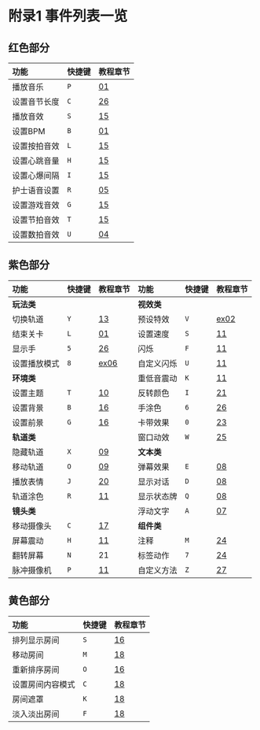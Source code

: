 # 附录1 事件列表一览

## 红色部分 <a id="1"></a>

| 功能 | 快捷键 | 教程章节 |
| :--- | :--- | :--- |
| 播放音乐 | `P` | [01](01.md#1) |
| 设置音节长度 | `C` | [26](26.md#she-zhi-yin-jie-chang-du) |
| 播放音效 | `S` | [15](15.md#5) |
| 设置BPM | `B` | [01](01.md#2) |
| 设置按拍音效 | `L` | [15](15.md#2) |
| 设置心跳音量 | `H` | [15](15.md#1) |
| 设置心爆间隔 | `I` | [15](15.md#4) |
| 护士语音设置 | `R` | [05](05.md#3) |
| 设置游戏音效 | `G` | [15](15.md#3) |
| 设置节拍音效 | `T` | [15](15.md#1) |
| 设置数拍音效 | `U` | [04](04.md#2) |

## 紫色部分 <a id="2"></a>

| 功能 | 快捷键 | 教程章节 | 功能 | 快捷键 | 教程章节 |
| :--- | :--- | :--- | :--- | :--- | :--- |
| **玩法类** |   |   | **视效类** |   |   |
| 切换轨道 | `Y` | [13](13.md#1-xian-rang-dian-nao-yan-shi-ji-ci-ran-hou-jiang-gui-dao-qie-huan-dao-wan-jia-cao-zuo) | 预设特效 | `V` | [ex02](ex02.md) |
| 结束关卡 | `L` | [01](01.md#3) | 设置速度 | `S` | [11](11.md#2-1) |
| 显示手 | `5` | [26](26.md#1) | 闪烁 | `F` | [11](11.md#2-1) |
| 设置播放模式 | `8` | [ex06](ex06.md#5) | 自定义闪烁 | `U` | [11](11.md#2-1) |
| **环境类** |   |   | 重低音震动 | `K` | [11](11.md#2-1) |
| 设置主题 | `T` | [10](10.md) | 反转颜色 | `I` | [21](21.md#13) |
| 设置背景 | `B` | [16](16.md#3) | 手涂色 | `6` | [26](26.md#1) |
| 设置前景 | `G` | [16](16.md#4) | 卡带效果 | `0` | [23](23.md#1) |
| **轨道类** |   |   | 窗口动效 | `W` | [25](25.md#xu-yao-zhu-yi-de-di-fang) |
| 隐藏轨道 | `X` | [09](09.md#1) | **文本类** |   |   |
| 移动轨道 | `O` | [09](09.md#2) | 弹幕效果 | `E` | [08](08.md#3) |
| 播放表情 | `J` | [20](20.md#bo-fang-biao-qing) | 显示对话 | `D` | [08](08.md#1) |
| 轨道涂色 | `R` | [11](11.md#1) | 显示状态牌 | `Q` | [08](08.md#2) |
| **镜头类** |   |   | 浮动文字 | `A` | [07](07.md#1) |
| 移动摄像头 | `C` | [17](17.md#2) | **组件类** |   |   |
| 屏幕震动 | `H` | [11](11.md#3) | 注释 | `M` | [24](24.md#rang-shi-jian-bai-fang-geng-you-tiao-li) |
| 翻转屏幕 | `N` | 21 | 标签动作 | `7` | [24](24.md#1) |
| 脉冲摄像机 | `P` | [11](11.md#3) | 自定义方法 | `Z` | [27](27.md#1) |

## 黄色部分 <a id="3"></a>

| 功能 | 快捷键 | 教程章节 |
| :--- | :--- | :--- |
| 排列显示房间 | `S` | [16](16.md#1) |
| 移动房间 | `M` | [18](18.md#1) |
| 重新排序房间 | `O` | [16](16.md#1) |
| 设置房间内容模式 | `C` | [18](18.md#1) |
| 房间遮罩 | `K` | [18](18.md#1) |
| 淡入淡出房间 | `F` | [18](18.md#1) |

